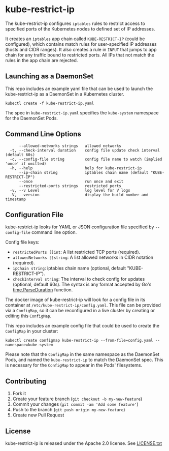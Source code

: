 # kube-restrict-ip

The kube-restrict-ip configures `iptables` rules to restrict access to specified ports of the Kubernetes nodes to defined set of IP addresses.

It creates an `iptables` app chain called `KUBE-RESTRICT-IP` (could be configured), which contains match rules for user-specified IP addresses (hosts and CIDR ranges). It also creates a rule in `INPUT` that jumps to app chain for any traffic bound to restricted ports. All IPs that not match the rules in the app chain are rejected.

## Launching as a DaemonSet

This repo includes an example yaml file that can be used to launch the kube-restrict-ip as a DaemonSet in a Kubernetes cluster.

```
kubectl create -f kube-restrict-ip.yaml
```

The spec in `kube-restrict-ip.yaml` specifies the `kube-system` namespace for the DaemonSet Pods.

## Command Line Options

```
      --allowed-networks strings   allowed networks
  -t, --check-interval duration    config file update check interval (default 60s)
  -c, --config-file string         config file name to watch (implied 'once' if omitted)
  -h, --help                       help for kube-restrict-ip
      --ip-chain string            iptables chain name (default "KUBE-RESTRICT-IP")
      --once                       run once and exit
      --restricted-ports strings   restricted ports
  -v, --v Level                    log level for V logs
  -V, --version                    display the build number and timestamp
```

## Configuration File

kube-restrict-ip looks for YAML or JSON configuration file specified by `--config-file` command line option.

Config file keys:

- `restrictedPorts []int`: A list restricted TCP ports (required).
- `allowedNetworks []string`: A list allowed networks in CIDR notation (required).
- `ipChain string`: iptables chain name (optional, default "KUBE-RESTRICT-IP").
- `checkInterval string`: The interval to check config for updates (optional, default 60s). The syntax is any format accepted by Go's [time.ParseDuration](https://golang.org/pkg/time/#ParseDuration) function.

The docker image of kube-restrict-ip will look for a config file in its container at `/etc/kube-restrict-ip/config.yaml`. This file can be provided via a `ConfigMap`, so it can be reconfigured in a live cluster by creating or editing this `ConfigMap`.

This repo includes an example config file that could be used to create the `ConfigMap` in your cluster:

```
kubectl create configmap kube-restrict-ip --from-file=config.yaml --namespace=kube-system
```

Please note that the `ConfigMap` in the same namespace as the DaemonSet Pods, and named the `kube-restrict-ip` to match the DaemonSet spec. This is necessary for the `ConfigMap` to appear in the Pods' filesystems.

## Contributing

1. Fork it
2. Create your feature branch (`git checkout -b my-new-feature`)
3. Commit your changes (`git commit -am 'Add some feature'`)
4. Push to the branch (`git push origin my-new-feature`)
5. Create new Pull Request

## License

kube-restrict-ip is released under the Apache 2.0 license. See [LICENSE.txt](https://github.com/3cky/kube-restrict-ip/blob/master/LICENSE.txt)